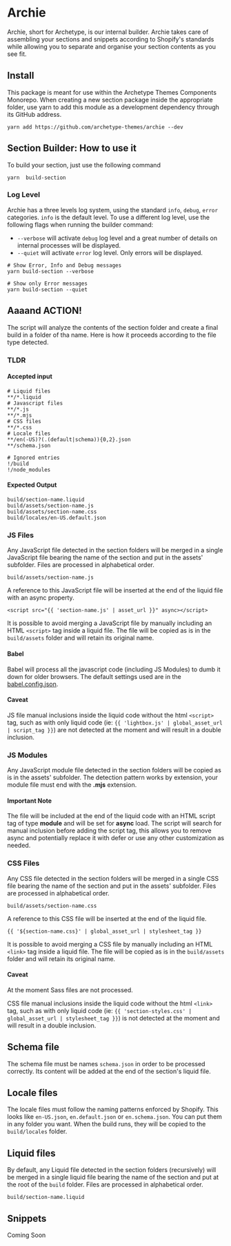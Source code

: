 # Archie

Archie, short for Archetype, is our internal builder. Archie takes care of assembling your sections and snippets
according to Shopify's standards while allowing you to separate and organise your section contents as you see fit.

## Install

This package is meant for use within the Archetype Themes Components Monorepo. When creating a new section package
inside the appropriate folder, use yarn to add this module as a development dependency through its GitHub
address.

```shell
yarn add https://github.com/archetype-themes/archie --dev
```

## Section Builder: How to use it

To build your section, just use the following command

```shell
yarn  build-section
```

### Log Level

Archie has a three levels log system, using the standard `info`, `debug`, `error` categories. `info` is the default
level. To use a different log level, use the following flags when running the builder command:

* `--verbose` will activate `debug` log level and a great number of details on internal processes will be
  displayed.
* `--quiet` will activate `error` log level. Only errors will be displayed.

```shell
# Show Error, Info and Debug messages
yarn build-section --verbose
```

```shell
# Show only Error messages
yarn build-section --quiet
```

## Aaaand ACTION!

The script will analyze the contents of the section folder and create a final build in a folder of tha name. Here is how
it proceeds according to the file type detected.

### TLDR

#### Accepted input

```ignorelang
# Liquid files
**/*.liquid
# Javascript files
**/*.js
**/*.mjs
# CSS files
**/*.css
# Locale files
**/en(-US)?(.(default|schema)){0,2}.json
**/schema.json

# Ignored entries
!/build
!/node_modules
```

#### Expected Output

```shell
build/section-name.liquid
build/assets/section-name.js
build/assets/section-name.css
build/locales/en-US.default.json
```

### JS Files

Any JavaScript file detected in the section folders will be merged in a single JavaScript file bearing the name of the
section and put in the assets' subfolder. Files are processed in alphabetical order.

`build/assets/section-name.js`

A reference to this JavaScript file will be inserted at the end of the liquid file with an async property.

`<script src="{{ 'section-name.js' | asset_url }}" async></script>`

It is possible to avoid merging a JavaScript file by manually including an HTML `<script>` tag inside a liquid file.
The file will be copied as is in the `build/assets` folder and will retain its original name.

#### Babel

Babel will process all the javascript code (including JS Modules) to dumb it down for older browsers. The default
settings used are in the [babel.config.json](babel.config.json).

#### Caveat

JS file manual inclusions inside the liquid code without the html `<script>` tag, such as with only liquid code
(ie: `{{ 'lightbox.js' | global_asset_url | script_tag }}`) are not detected at the moment and will result in a double
inclusion.

### JS Modules

Any JavaScript module file detected in the section folders will be copied as is in the assets' subfolder.
The detection pattern works by extension, your module file must end with the **.mjs** extension.

#### Important Note

The file will be included at the end of the liquid code with an HTML script tag of type **module** and will be set for
**async** load. The script will search for manual inclusion before adding the script tag, this allows you to remove
async and potentially replace it with defer or use any other customization as needed.

### CSS Files

Any CSS file detected in the section folders will be merged in a single CSS file bearing the name of the section and put
in the assets' subfolder. Files are processed in alphabetical order.

`build/assets/section-name.css`

A reference to this CSS file will be inserted at the end of the liquid file.

`{{ '${section-name.css}' | global_asset_url | stylesheet_tag }}`

It is possible to avoid merging a CSS file by manually including an HTML `<link>` tag inside a liquid file.
The file will be copied as is in the `build/assets` folder and will retain its original name.

#### Caveat

At the moment Sass files are not processed.

CSS file manual inclusions inside the liquid code without the html `<link>` tag, such as with only liquid code
(ie: `{{ 'section-styles.css' | global_asset_url | stylesheet_tag }}`) is not detected at the moment and will result in
a double inclusion.

## Schema file

The schema file must be names `schema.json` in order to be processed correctly. Its content will be added at the end of
the section's liquid file.

## Locale files

The locale files must follow the naming patterns enforced by Shopify. This looks like `en-US.json`, `en.default.json`
or `en.schema.json`. You can put them in any folder you want. When the build runs, they will be copied to the
`build/locales` folder.

## Liquid files

By default, any Liquid file detected in the section folders (recursively) will be merged in a single liquid file bearing
the name of the section and put at the root of the `build` folder. Files are processed in alphabetical order.

`build/section-name.liquid`

## Snippets

Coming Soon
